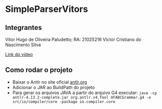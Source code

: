 # SimpleParserVitors

## Integrantes

Vitor Hugo de Oliveira Paludetto; RA: 21025216
Victor Cristiano do Nascimento Silva

[Link do vídeo]()

## Como rodar o projeto

- Baixar o Antlr no site oficial [antlr.org](https://www.antlr.org/download/antlr-4.13.2-complete.jar)
- Adicionar o JAR ao BuildPath do projeto
- Para gerar os arquivos JAVA a partir do arquivo G4 executar:
  `java -cp antlr-4.13.2-complete.jar org.antlr.v4.Tool UFABCGrammar.g4 -o src/io/compiler/core -package io.compiler.core`
